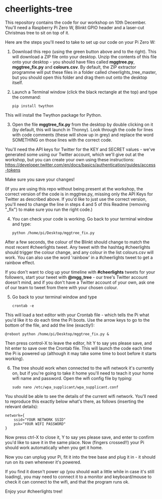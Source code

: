 # cheerlights-tree

This repository contains the code for our workshop on 10th December. You'll need a Raspberry Pi Zero W, Blinkt GPIO header and a laser-cut Christmas tree to sit on top of it.

Here are the steps you'll need to take to set up our code on your Pi Zero W:

1. Download this repo (using the green button above and to the right). This will download a ZIP file onto your desktop. Unzip the contents of this file onto your desktop - you should have files called **mggtree.py**, **mggtree_fix.py** and **colours.csv**. By default, the ZIP extractor programme will put these files in a folder called cheerlights_tree_master, but you should open this folder and drag them out onto the desktop itself.

2. Launch a Terminal window (click the black rectangle at the top) and type the command:
    
    `pip install twython`

This will install the Twython package for Python.

3. Open the file **mggtree_fix.py** from the desktop by double clicking on it (by default, this will launch in Thonny). Look through the code for lines with code comments (these will show up in grey) and replace the word SOMETHING on those lines with the correct code.

You'll need the API keys for Twitter for the KEY and SECRET values - we've generated some using our Twitter account, which we'll give out at the workshop, but you can create your own using these instructions: https://developer.twitter.com/en/docs/basics/authentication/guides/access-tokens

Make sure you save your changes!

(If you are using this repo without being present at the workshop, the correct version of the code is in mggtree.py, missing only the API Keys for Twitter as described above. If you'd like to just use the correct version, you'll need to change the line in steps 4 and 5 of this Readme (removing "_fix") to make sure you run the right code.)

4. You can check your code is working. Go back to your terminal window and type:

    `python /home/pi/Desktop/mggtree_fix.py`

After a few seconds, the colour of the Blinkt should change to match the most recent #cheerlights tweet. Any tweet with the hashtag #cheerlights should trigger the colour change, and any colour in the list colours.csv will work. You can also use the word 'rainbow' in a #cheerlights tweet to get a rainbow effect.

If you don't want to clog up your timeline with **#cheerlights** tweets for your followers, start your tweet with **@mgg_tree** - our tree's Twitter account doesn't mind, and if you don't have a Twitter account of your own, ask one of our team to tweet from there with your chosen colour.

5. Go back to your terminal window and type
    
    `crontab -e`
    
This will load a text editor with your Crontab file - which tells the Pi what you'd like it to do each time the Pi boots. Use the arrow keys to go to the bottom of the file, and add the line (exactly!):

```
@reboot python /home/pi/Desktop/mggtree_fix.py &
```

Then press control-X to leave the editor, hit Y to say yes please save, and hit enter to save over the Crontab file. This will launch the code each time the Pi is powered up (although it may take some time to boot before it starts working).

6. The tree should work when connected to the wifi network it's currently on, but if you're going to take it home you'll need to teach it your home wifi name and password. Open the wifi config file by typing:

    `sudo nano /etc/wpa_supplicant/wpa_supplicant.conf`

You should be able to see the details of the current wifi network. You'll need to reproduce this exactly below what's there, as follows (inserting the relevant details):

```
network={
    ssid="YOUR NETWORK SSID"
    psk="YOUR WIFI PASSWORD"
}
```

Now press ctrl-X to close it, Y to say yes please save, and enter to confirm you'd like to save it in the same place. Now (fingers crossed!!) your Pi should work automatically when you get it home.

Now you can unplug your Pi, fit it into the tree base and plug it in - it should run on its own whenever it's powered.

If you find it doesn't power up (you should wait a little while in case it's still loading), you may need to connect it to a monitor and keyboard/mouse to check it can connect to the wifi, and that the program runs ok.

Enjoy your #cheerlights tree!
